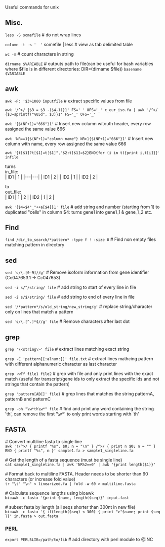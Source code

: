 Useful commands for unix


## Misc.
 
`less -S somefile`   # do not wrap lines
 
`column -t -s '  '` somefile | less  # view as tab delimited table 
 
`wc -m` # count characters in string
 
`dirname $VARIABLE` # outputs path to file(can be useful for bash variables where $file is in different directories: DIR=(dirname $file))
`basename $VARIABLE`


## awk
`awk -F: '$3>1000 inputfile` # extract specific values from file

`awk '/^>/ {$3 = $3 -($4-1)}1' FS='_' OFS='_' c_eur_iso.fa | awk '/^>/ {$3=sprintf("%05d", $3)}1' FS='_' OFS='_' `

`awk '{$(NF+1)="666"}1'` # Insert new column witouth header, every row assigned the same value 666

`awk 'NR==1{$(NF+1)="column name"} NR>1{$(NF+1)="666"}1'` # Insert new column with name, every row assigned the same value 666

`awk '{t[$1]?t[$1]=t[$1]","$2:t[$1]=$2}END{for (i in t){print i,t[i]}}' infile`

turns  
in_file:  
| ID1 | 1 |
|---|---|
| ID1 | 2 |
| ID2 | 1 |
| ID2 | 2 |
  
to  
out_file:  
| ID1 | 1 | 2  |
| ID2 | 1 | 2  |

  
`awk '{$4=$4"_"++a[$4]}1' file` # add string and number (starting from 1) to duplicated "cells" in column $4: turns gene1 into gene1_1 & gene_1_2 etc.



## Find ##
`find /dir_to_search/*pattern* -type f ! -size 0` # Find non empty files matching pattern in directory
  
## sed
`sed 's/\.[0-9]//g'` # Remove isoform information from gene identifier (Cc047653.1 -> Cc047653)
  
`sed -i s/^/string/ file` # add string to start of every line in file
  
`sed -i s/$/string/ file` # add string to end of every line in file
  
`sed '/*pattern*/s/old_string/new_string/g'` # replace string/character only on lines that match a pattern
  
`sed 's/\.[^.]*$//g' file` # Remove characters after last dot
  
## grep

`grep '\<string\>' file` # extract lines matching exact string
 
`grep -E 'pattern[[:alnum:]]' file.txt` # extract lines mathcing pattern with different alphanumeric character as last character
 
`grep -wFf file1 file2`  # grep with file and only print lines with the exact match (useful for transcript/gene ids to only extract the specific ids and not strings that contain the pattern)
 
`grep 'pattern[ABC]' file1` # grep lines that matches the string patternA, patternB and patternC
 
`grep -oh "\w*th\w*" file` # find and print any word containing the string 'th', can remove the first '\w*' to only print words starting with 'th'


## FASTA

\# Convert multiline fasta to single line  
`awk '!/^>/ { printf "%s", $0; n = "\n" } /^>/ { print n $0; n = "" } END { printf "%s", n }' sample1.fa > sample1_singleline.fa`

\# Get the length of a fasta sequence (must be single line)  
`cat sample1_singleline.fa | awk 'NR%2==0' | awk '{print length($1)}'`

\# Format back to multiline FASTA. Header needs to be shorter than 60 characters (or increase fold value)  
`tr "\t" "\n" < linearized.fa | fold -w 60 > multiline.fasta` 

\# Calculate sequence lengths using bioawk  
`bioawk -c fastx '{print $name, length($seq)}' input.fast `

\# subset fasta by length (all seqs shorter than 300nt in new file)  
`bioawk -c fastx '{ if(length($seq) < 300) { print ">"$name; print $seq }}' in.fasta > out.fasta` 


### PERL

`export PERL5LIB=/path/to/lib` # add directory with perl module to @INC




